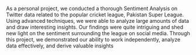 As a personal project, we conducted a thorough Sentiment Analysis on Twitter data related to the popular cricket league, Pakistan Super League. Using advanced techniques, we were able to analyze large amounts of data and draw interesting insights. Our findings were quite intriguing and shed new light on the sentiment surrounding the league on social media. Through this project, we demonstrated our ability to work independently, analyze data effectively, and derive valuable insights
